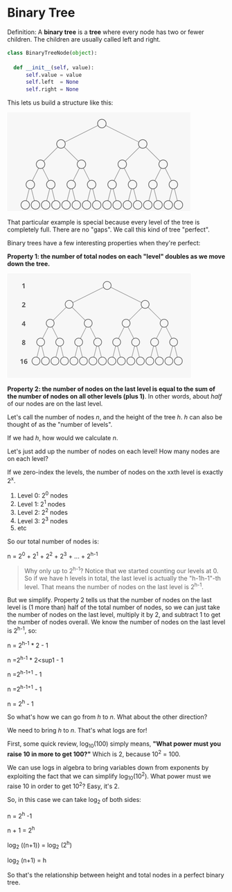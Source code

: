 # Binary Tree

Definition: A **binary tree** is a **tree** where every node has two or fewer children. The children are usually called left and right.

```Python
class BinaryTreeNode(object):

  def __init__(self, value):
      self.value = value
      self.left  = None
      self.right = None
```

This lets us build a structure like this:

  ![a perfect tree](../resources/binary_tree/perfect_tree.PNG)

That particular example is special because every level of the tree is completely full. There are no "gaps". We call this kind of tree "perfect".

Binary trees have a few interesting properties when they're perfect:

**Property 1: the number of total nodes on each "level" doubles as we move down the tree.**

  ![a perfect tree](../resources/binary_tree/doubles.PNG)

**Property 2: the number of nodes on the last level is equal to the sum of the number of nodes on all other levels (plus 1)**. In other words, about _half_ of our nodes are on the last level.

Let's call the number of nodes _n_, and the height of the tree _h_. _h_ can also be thought of as the "number of levels".

If we had _h_, how would we calculate _n_.

Let's just add up the number of nodes on each level! How many nodes are on each level?

If we zero-index the levels, the number of nodes on the xxth level is exactly 2<sup>x</sup>.

1. Level 0: 2<sup>0</sup> nodes
2. Level 1: 2<sup>1</sup> nodes
3. Level 2: 2<sup>2</sup> nodes
4. Level 3: 2<sup>3</sup> nodes
5. etc

So our total number of nodes is:

n = 2<sup>0</sup> + 2<sup>1</sup> + 2<sup>2</sup> + 2<sup>3</sup> + ... + 2<sup>h-1</sup>

> Why only up to 2<sup>h-1</sup>? Notice that we started counting our levels at 0. So if we have h levels in total, the last level is actually the "h-1h-1"-th level. That means the number of nodes on the last level is 2<sup>h-1</sup>.

But we simplify. Property 2 tells us that the number of nodes on the last level is (1 more than) half of the total number of nodes, so we can just take the number of nodes on the last level, multiply it by 2, and subtract 1 to get the number of nodes overall. We know the number of nodes on the last level is 2<sup>h-1</sup>, so:

n = 2<sup>h-1</sup> * 2 - 1

n =2<sup>h-1</sup> * 2<sup1</sup> - 1

n =2<sup>h-1+1</sup> - 1

n =2<sup>h-1+1</sup> - 1

n = 2<sup>h</sup> - 1

So what's how we can go from _h_ to _n_. What about the other direction?

We need to bring _h_ to _n_. That's what logs are for!

First, some quick review, log<sub>10</sub>(100) simply means, **"What power must you raise 10 in more to get 100?"** Which is 2, because 10<sup>2</sup> = 100.

We can use logs in algebra to bring variables down from exponents by exploiting the fact that we can simplify log<sub>10</sub>(10<sup>2</sup>). What power must we raise 10 in order to get 10<sup>2</sup>? Easy, it's 2.

So, in this case we can take log<sub>2</sub> of both sides:

n = 2<sup>h</sup> -1

n + 1 = 2<sup>h</sup>

log<sub>2</sub> ((n+1)) = log<sub>2</sub> (2<sup>h</sup>)

log<sub>2</sub> (n+1) = h

So that's the relationship between height and total nodes in a perfect binary tree.
